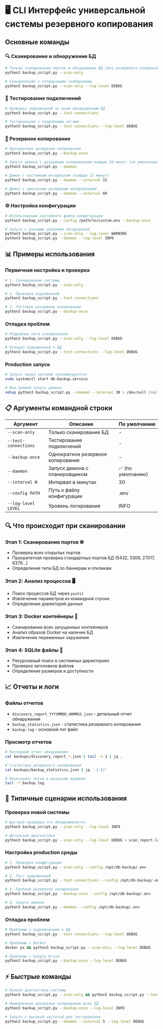 # 🖥️ CLI Интерфейс универсальной системы резервного копирования

## Основные команды

### 🔍 Сканирование и обнаружение БД
```bash
# Только сканирование портов и обнаружение БД (без резервного копирования)
python3 backup_script.py --scan-only

# Сканирование с отладочными сообщениями
python3 backup_script.py --scan-only --log-level DEBUG
```

### 🧪 Тестирование подключений
```bash
# Проверка подключений ко всем обнаруженным БД
python3 backup_script.py --test-connections

# Тестирование с подробными логами
python3 backup_script.py --test-connections --log-level DEBUG
```

### 💾 Резервное копирование
```bash
# Однократное резервное копирование
python3 backup_script.py --backup-once

# Запуск демона с резервным копированием каждые 30 минут (по умолчанию)
python3 backup_script.py --daemon

# Демон с кастомным интервалом (каждые 15 минут)
python3 backup_script.py --daemon --interval 15

# Демон с ежечасным резервным копированием
python3 backup_script.py --daemon --interval 60
```

### ⚙️ Настройка конфигурации
```bash
# Использование кастомного файла конфигурации
python3 backup_script.py --config /path/to/custom.env --backup-once

# Запуск с разными уровнями логирования
python3 backup_script.py --scan-only --log-level WARNING
python3 backup_script.py --daemon --log-level INFO
```

## 📊 Примеры использования

### Первичная настройка и проверка
```bash
# 1. Сканирование системы
python3 backup_script.py --scan-only

# 2. Проверка подключений
python3 backup_script.py --test-connections

# 3. Тестовое резервное копирование
python3 backup_script.py --backup-once
```

### Отладка проблем
```bash
# Подробные логи сканирования
python3 backup_script.py --scan-only --log-level DEBUG

# Отладка подключений к БД
python3 backup_script.py --test-connections --log-level DEBUG
```

### Production запуск
```bash
# Запуск через systemd (рекомендуется)
sudo systemctl start db-backup.service

# Или прямой запуск демона
nohup python3 backup_script.py --daemon --interval 30 > /dev/null 2>&1 &
```

## 📋 Аргументы командной строки

| Аргумент | Описание | По умолчанию |
|----------|----------|--------------|
| `--scan-only` | Только сканирование БД | - |
| `--test-connections` | Тестирование подключений | - |
| `--backup-once` | Однократное резервное копирование | - |
| `--daemon` | Запуск демона с планировщиком | ✅ (по умолчанию) |
| `--interval N` | Интервал в минутах | 30 |
| `--config PATH` | Путь к файлу конфигурации | .env |
| `--log-level LEVEL` | Уровень логирования | INFO |

## 🔍 Что происходит при сканировании

### Этап 1: Сканирование портов 🌐
- Проверка всех открытых портов
- Приоритетная проверка стандартных портов БД (5432, 3306, 27017, 6379...)
- Определение типа БД по баннерам и откликам

### Этап 2: Анализ процессов 🖥️
- Поиск процессов БД через `psutil`
- Извлечение параметров из командной строки
- Определение директорий данных

### Этап 3: Docker контейнеры 🐳
- Сканирование всех запущенных контейнеров
- Анализ образов Docker на наличие БД
- Извлечение переменных окружения

### Этап 4: SQLite файлы 📁
- Рекурсивный поиск в системных директориях
- Проверка заголовков файлов
- Определение размеров и доступности

## 📈 Отчеты и логи

### Файлы отчетов
- `discovery_report_YYYYMMDD_HHMMSS.json` - детальный отчет обнаружения
- `backup_statistics.json` - статистика резервного копирования
- `backup.log` - основной лог файл

### Просмотр отчетов
```bash
# Последний отчет обнаружения
cat backups/discovery_report_*.json | tail -n 1 | jq .

# Статистика резервного копирования
cat backups/backup_statistics.json | jq '.[-1]'

# Мониторинг логов в реальном времени
tail -f backup.log
```

## 🚨 Типичные сценарии использования

### Проверка новой системы
```bash
# Быстрая проверка что обнаруживается
python3 backup_script.py --scan-only --log-level INFO

# Детальная диагностика
python3 backup_script.py --scan-only --log-level DEBUG > scan_report.log 2>&1
```

### Настройка production среды
```bash
# 1. Проверка конфигурации
python3 backup_script.py --scan-only --config /opt/db-backup/.env

# 2. Тест подключений
python3 backup_script.py --test-connections --config /opt/db-backup/.env

# 3. Пробное резервное копирование
python3 backup_script.py --backup-once --config /opt/db-backup/.env

# 4. Запуск демона
python3 backup_script.py --daemon --config /opt/db-backup/.env
```

### Отладка проблем
```bash
# Проблемы с подключением к БД
python3 backup_script.py --test-connections --log-level DEBUG

# Проблемы с Docker
docker ps && python3 backup_script.py --scan-only --log-level DEBUG

# Проблемы с Google Drive
python3 backup_script.py --backup-once --log-level DEBUG
```

## ⚡ Быстрые команды

```bash
# Полная диагностика системы
python3 backup_script.py --scan-only && python3 backup_script.py --test-connections

# Немедленное резервное копирование всех БД
python3 backup_script.py --backup-once --log-level INFO

# Запуск с высокой частотой для тестирования
python3 backup_script.py --daemon --interval 5 --log-level DEBUG
```

